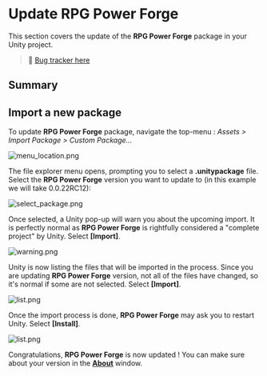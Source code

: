 # Update RPG Power Forge

This section covers the update of the **RPG Power Forge** package in your Unity project. 

> 🐞 [Bug tracker here](https://trello.com/b/PIzgsYov/rpg-power-forge-road-map)

## Summary

## Import a new package

To update **RPG Power Forge** package, navigate the top-menu : *Assets > Import Package > Custom Package...*

![menu_location.png](./../media/update/menu_location.png)

The file explorer menu opens, prompting you to select a **.unitypackage** file. Select the **RPG Power Forge** version you want to update to (in this example we will take 0.0.22RC12):

![select_package.png](./../media/update/select_package.png)

Once selected, a Unity pop-up will warn you about the upcoming import. It is perfectly normal as **RPG Power Forge** is rightfully considered a "complete project" by Unity. Select **[Import]**.

![warning.png](./../media/update/warning.png)

Unity is now listing the files that will be imported in the process. Since you are updating **RPG Power Forge** version, not all of the files have changed, so it's normal if some are not selected. Select **[Import]**.

![list.png](./../media/update/list.png)

Once the import process is done, **RPG Power Forge** may ask you to restart Unity. Select **[Install]**.

![list.png](./../media/new_project/import_restart.png)

Congratulations, **RPG Power Forge** is now updated ! You can make sure about your version in the **[About](./about.md)** window.
